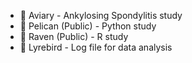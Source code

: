 - 🌱 Aviary - Ankylosing Spondylitis study
- 🌱 Pelican (Public) - Python study
- 🌱 Raven (Public) - R study
- 🌱 Lyrebird - Log file for data analysis

<!---
Lyeoyeong/Lyeoyeong is a ✨ special ✨ repository because its `README.md` (this file) appears on your GitHub profile.
You can click the Preview link to take a look at your changes.
--->
